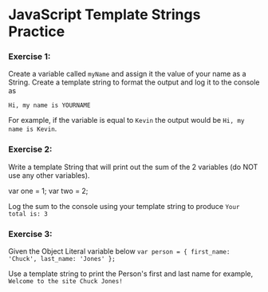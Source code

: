 # JavaScript Template Strings Practice

### Exercise 1:

Create a variable called ```myName``` and assign it the value of your name as a String. Create a template string to format the output and log it to the console as 

```Hi, my name is YOURNAME``` 

For example, if the variable is equal to ```Kevin``` the output would be ```Hi, my name is Kevin```.

### Exercise 2:

Write a template String that will print out the sum of the 2 variables (do NOT use any other variables).

var one = 1;
var two = 2;

Log the sum to the console using your template string to produce ```Your total is: 3```


### Exercise 3:

Given the Object Literal variable below 
```var person = { first_name: 'Chuck', last_name: 'Jones' };```

Use a template string to print the Person's first and last name for example, ```Welcome to the site Chuck Jones!```


